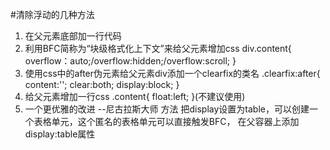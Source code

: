 #清除浮动的几种方法
1. 在父元素底部加一行代码<div sttyle="clear:both"></div>
2. 利用BFC简称为“块级格式化上下文”来给父元素增加css      div.content{ overflow：auto;/overflow:hidden;/overflow:scroll;   }
3. 使用css中的after伪元素给父元素div添加一个clearfix的类名 
.clearfix:after{
    content:'';
    clear:both;
    display:block;
}
4. 给父元素增加一行css
.content{
    float:left;
}(不建议使用)
5. 一个更优雅的改进 --尼古拉斯大师 方法
把display设置为table，可以创建一个表格单元，这个匿名的表格单元可以直接触发BFC，
在父容器上添加display:table属性
